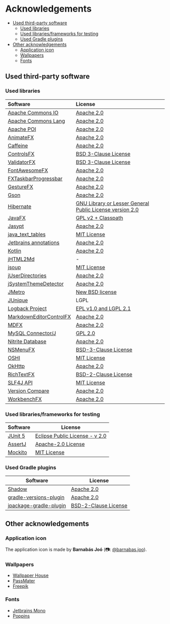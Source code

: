 # Acknowledgements

* [Used third-party software](#used-libraries)
    * [Used libraries](#used-libraries)
    * [Used libraries/frameworks for testing](#used-librariesframeworks-for-testing)
    * [Used Gradle plugins](#used-gradle-plugins)
* [Other acknowledgements](#other-acknowledgements)
    * [Application icon](#application-icon)
    * [Wallpapers](#wallpapers)
    * [Fonts](#fonts)

## Used third-party software

### Used libraries

|Software|License|
|:----|:----|
|[Apache Commons IO](http://commons.apache.org/proper/commons-io/)|[Apache 2.0](https://www.apache.org/licenses/LICENSE-2.0)|
|[Apache Commons Lang](https://commons.apache.org/proper/commons-lang/)|[Apache 2.0](https://www.apache.org/licenses/LICENSE-2.0)|
|[Apache POI](https://poi.apache.org)|[Apache 2.0](https://www.apache.org/licenses/LICENSE-2.0)|
|[AnimateFX](https://github.com/Typhon0/AnimateFX)|[Apache 2.0](https://www.apache.org/licenses/LICENSE-2.0)|
|[Caffeine](https://github.com/ben-manes/caffeine)|[Apache 2.0](https://www.apache.org/licenses/LICENSE-2.0)|
|[ControlsFX](https://github.com/controlsfx/controlsfx)|[BSD 3-Clause License](https://github.com/controlsfx/controlsfx/blob/master/license.txt)|
|[ValidatorFX](https://github.com/effad/ValidatorFX/)|[BSD 3-Clause License](https://github.com/effad/ValidatorFX/blob/master/LICENSE)|
|[FontAwesomeFX](https://bitbucket.org/Jerady/fontawesomefx/src/master/)|[Apache 2.0](https://www.apache.org/licenses/LICENSE-2.0)|
|[FXTaskbarProgressbar](http://github.com/dansoftowner/fxtaskbarprogressbar)|[Apache 2.0](https://www.apache.org/licenses/LICENSE-2.0)|
|[GestureFX](https://github.com/tom91136/GestureFX)|[Apache 2.0](https://www.apache.org/licenses/LICENSE-2.0)|
|[Gson](https://github.com/google/gson)|[Apache 2.0](https://www.apache.org/licenses/LICENSE-2.0)|
|[Hibernate](https://hibernate.org/)|[GNU Library or Lesser General Public License version 2.0](https://www.gnu.org/licenses/old-licenses/lgpl-2.1.html)|
|[JavaFX](https://openjfx.io/)|[GPL v2 + Classpath](http://openjdk.java.net/legal/gplv2+ce.html)|
|[Jasypt](http://www.jasypt.org/index.html)|[Apache 2.0](https://www.apache.org/licenses/LICENSE-2.0)|
|[java_text_tables](https://github.com/iNamik/java_text_tables)|[MIT License](https://opensource.org/licenses/MIT)|
|[Jetbrains annotations](https://github.com/JetBrains/java-annotations)|[Apache 2.0](https://www.apache.org/licenses/LICENSE-2.0)|
|[Kotlin](https://kotlinlang.org/)|[Apache 2.0](https://github.com/JetBrains/kotlin/blob/master/license/LICENSE.txt)|
|[jHTML2Md](https://github.com/nico2sh/jHTML2Md)|-|
|[jsoup](https://jsoup.org/)|[MIT License](https://opensource.org/licenses/MIT)|
|[jUserDirectories](https://github.com/Dansoftowner/jUserDirectories)|[Apache 2.0](https://www.apache.org/licenses/LICENSE-2.0)|
|[jSystemThemeDetector](https://github.com/Dansoftowner/jSystemThemeDetector)|[Apache 2.0](https://www.apache.org/licenses/LICENSE-2.0)|
|[JMetro](https://pixelduke.com/java-javafx-theme-jmetro/)|[New BSD license](http://en.wikipedia.org/wiki/BSD_licenses#3-clause_license_.28.22Revised_BSD_License.22.2C_.22New_BSD_License.22.2C_or_.22Modified_BSD_License.22.29)|
|[JUnique](http://www.sauronsoftware.it/projects/junique/)|LGPL|
|[Logback Project](http://logback.qos.ch/)|[EPL v1.0 and LGPL 2.1](http://logback.qos.ch/license.html)|
|[MarkdownEditorControlFX](https://github.com/Dansoftowner/MarkdownEditorControlFX)|[Apache 2.0](https://www.apache.org/licenses/LICENSE-2.0)|
|[MDFX](https://github.com/JPro-one/markdown-javafx-renderer)|[Apache 2.0](https://www.apache.org/licenses/LICENSE-2.0)|
|[MySQL Connector/J](https://mvnrepository.com/artifact/mysql/mysql-connector-java)|[GPL 2.0](https://www.gnu.org/licenses/old-licenses/gpl-2.0.html)|
|[Nitrite Database](https://github.com/nitrite/nitrite-java)|[Apache 2.0](https://www.apache.org/licenses/LICENSE-2.0)|
|[NSMenuFX](https://github.com/0x4a616e/NSMenuFX)|[BSD-3-Clause License](https://opensource.org/licenses/BSD-3-Clause)|
|[OSHI](https://github.com/oshi/oshi)|[MIT License](https://opensource.org/licenses/MIT)|
|[OkHttp](https://square.github.io/okhttp/)|[Apache 2.0](https://www.apache.org/licenses/LICENSE-2.0)|
|[RichTextFX](https://github.com/FXMisc/RichTextFX)|[BSD-2-Clause License](https://github.com/FXMisc/RichTextFX/blob/master/LICENSE)|
|[SLF4J API](http://www.slf4j.org/)|[MIT License](https://opensource.org/licenses/MIT)|
|[Version Compare](https://github.com/G00fY2/version-compare)|[Apache 2.0](https://github.com/G00fY2/version-compare/blob/master/LICENSE)|
|[WorkbenchFX](https://github.com/dlsc-software-consulting-gmbh/WorkbenchFX)|[Apache 2.0](https://www.apache.org/licenses/LICENSE-2.0)|

### Used libraries/frameworks for testing

| Software | License |
| -------- | ------- |
| [JUnit 5](https://junit.org/junit5/) | [Eclipse Public License - v 2.0](https://github.com/junit-team/junit5/blob/main/LICENSE.md)
| [AssertJ](https://assertj.github.io/doc/) | [Apache-2.0 License](https://github.com/assertj/assertj-core/blob/main/LICENSE.txt)
| [Mockito](https://site.mockito.org/) | [MIT License](https://github.com/mockito/mockito/blob/release/3.x/LICENSE)

### Used Gradle plugins

| Software | License |
| -----    | ------- |
| [Shadow](https://github.com/johnrengelman/shadow) | [Apache 2.0](https://github.com/johnrengelman/shadow/blob/master/LICENSE)
| [gradle-versions-plugin](https://github.com/ben-manes/gradle-versions-plugin) | [Apache 2.0](https://github.com/ben-manes/gradle-versions-plugin/blob/master/LICENSE.txt)
| [jpackage-gradle-plugin](https://github.com/petr-panteleyev/jpackage-gradle-plugin) | [BSD-2-Clause License](https://github.com/petr-panteleyev/jpackage-gradle-plugin)

## Other acknowledgements

### Application icon

The application icon is made by **Barnabás Joó** (📷: [@barnabas.joo](https://www.instagram.com/barnabas.joo)).

### Wallpapers

* [Wallpaper House](http://wallpaper-house.com)
* [PassMater](https://www.deviantart.com/passmater)
* [Freepik](https://www.freepik.com/)

### Fonts

* [Jetbrains Mono](https://www.jetbrains.com/lp/mono/)
* [Poppins](https://fonts.google.com/specimen/Poppins)